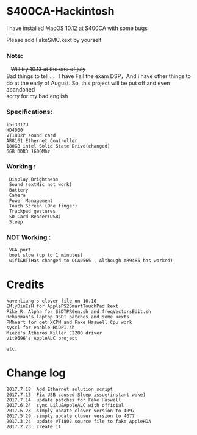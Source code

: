 # S400CA-Hackintosh

I have installed MacOS 10.12 at S400CA with some bugs

Please add FakeSMC.kext by yourself

### Note: 
    <del>Will try 10.13 at the end of july</del>
    </br>Bad things to tell ...   I have Fail the exam DSP，And i have other things to do at the early of August. So, this project will be put off and even abandoned
    </br>sorry for my bad english

### Specifications:

    i5-3317U
    HD4000 
    VT1802P sound card
    AR8161 Ethernet Controller
    180GB intel Solid State Drive(changed)
    6GB DDR3 1600Mhz
### Working :

     Display Brightness
     Sound (extMic not work)
     Battery
     Camera
     Power Management
     Touch Screen (One finger)
     Trackpad gestures
     SD Card Reader(USB)
     Sleep
### NOT Working :
     VGA port
     boot slow (up to 1 minutes)
     wifi&BT(Has changed to QCA9565 , Although AR9485 has worked)
# Credits
    kavenliang's clover file on 10.10
    EMlyDinEsH for ApplePS2SmartTouchPad kext
    Pike R. Alpha for SSDTPRGen.sh and freqVectorsEdit.sh
    Rehabman's laptop DSDT patches and some kexts
    PMheart for get XCPM and Fake Haswell Cpu work
    syscl for enable-HiDPI.sh
    Mieze's Atheros Killer E2200 driver
    vit9696's AppleALC project

    etc.

# Change log

    2017.7.18  Add Ethernet solution script
    2017.7.15  Fix USB caused Sleep issue(instant wake)
    2017.7.14  update patches for Fake Haswell
    2017.6.24  sync Lilu&AppleALC with official
    2017.6.23  simply update clover version to 4097
    2017.5.29  simply update clover version to 4077
    2017.3.24  update VT1802 source file to fake AppleHDA
    2017.2.23  create it
